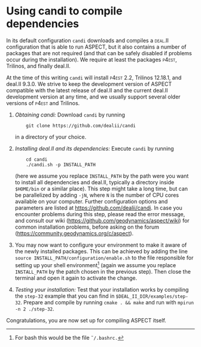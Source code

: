 
# Using candi to compile dependencies

In its default configuration `candi` downloads and compiles a <span
class="smallcaps">deal.II</span> configuration that is able to run
ASPECT, but it also contains a number of packages
that are not required (and that can be safely disabled if problems occur
during the installation). We require at least the packages <span
class="smallcaps">p4est</span>, Trilinos, and
finally deal.II.

At the time of this writing `candi` will install <span
class="smallcaps">p4est</span> 2.2, Trilinos
12.18.1, and deal.II 9.3.0. We strive to keep
the development version of ASPECT compatible
with the latest release of deal.II and the
current deal.II development version at any
time, and we usually support several older versions of <span
class="smallcaps">p4est</span> and Trilinos.

1.  *Obtaining candi:* Download `candi` by running

            git clone https://github.com/dealii/candi

    in a directory of your choice.

2.  *Installing deal.II and its dependencies:*
    Execute `candi` by running

            cd candi
            ./candi.sh -p INSTALL_PATH

    (here we assume you replace `INSTALL_PATH` by the path were you want to
    install all dependencies and deal.II,
    typically a directory inside `$HOME/bin` or a similar place). This step
    might take a long time, but can be parallelized by adding `-jN`, where `N`
    is the number of CPU cores available on your computer. Further
    configuration options and parameters are listed at
    <https://github.com/dealii/candi>. In case you encounter problems during
    this step, please read the error message, and consult our wiki
    (<https://github.com/geodynamics/aspect/wiki>) for common installation
    problems, before asking on the forum
    (<https://community.geodynamics.org/c/aspect>).

3.  You may now want to configure your environment to make it aware of the
    newly installed packages. This can be achieved by adding the line
    `source INSTALL_PATH/configuration/enable.sh` to the file responsible for
    setting up your shell environment[^footnote1] (again we assume you replace
    `INSTALL_PATH` by the patch chosen in the previous step). Then close the
    terminal and open it again to activate the change.

4.  *Testing your installation:* Test that your installation works by
    compiling the `step-32` example that you can find in
    `$DEAL_II_DIR/examples/step-32`. Prepare and compile by running
    `cmake . && make` and run with `mpirun -n 2 ./step-32`.

Congratulations, you are now set up for compiling
ASPECT itself.

[^footnote1]: For bash this would be the file `˜/.bashrc.`
